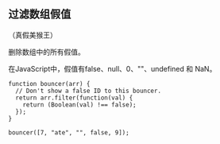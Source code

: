 ## 过滤数组假值

（真假美猴王）

删除数组中的所有假值。

在JavaScript中，假值有false、null、0、""、undefined 和 NaN。
```
function bouncer(arr) {
  // Don't show a false ID to this bouncer.
  return arr.filter(function(val) {
    return (Boolean(val) !== false);
  });
}

bouncer([7, "ate", "", false, 9]);

```